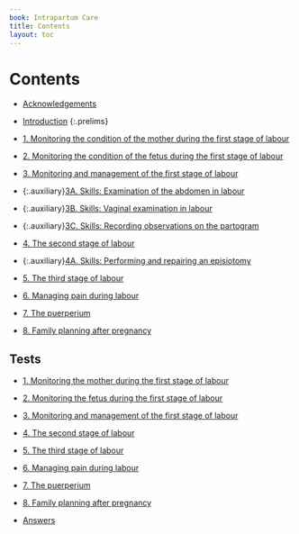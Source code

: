 ```yaml
---
book: Intrapartum Care
title: Contents
layout: toc
---
```


# Contents

*	[Acknowledgements](0-4-acknowledgements.html)
*	[Introduction](0-5-introduction.html)
{:.prelims}

*	[1. Monitoring the condition of the mother during the first stage of labour](1.html)
*	[2. Monitoring the condition of the fetus during the first stage of labour](2.html)
*	[3. Monitoring and management of the first stage of labour](3.html)
*	{:.auxiliary}[3A. Skills: Examination of the abdomen in labour](3a.html)
*	{:.auxiliary}[3B. Skills: Vaginal examination in labour](3b.html)
*	{:.auxiliary}[3C. Skills: Recording observations on the partogram](3c.html)
*	[4. The second stage of labour](4.html)
*	{:.auxiliary}[4A. Skills: Performing and repairing an episiotomy](4a.html)
*	[5. The third stage of labour](5.html)
*	[6. Managing pain during labour](6.html)
*	[7. The puerperium](7.html)
*	[8. Family planning after pregnancy](8.html)

## Tests

*	[1. Monitoring the mother during the first stage of labour](test-1.html)
*	[2. Monitoring the fetus during the first stage of labour](test-2.html)
*	[3. Monitoring and management of the first stage of labour](test-3.html)
*	[4. The second stage of labour](test-4.html)
*	[5. The third stage of labour](test-5.html)
*	[6. Managing pain during labour](test-6.html)
*	[7. The puerperium](test-7.html)
*	[8. Family planning after pregnancy](test-8.html)

*	[Answers](test-answers.html)	
